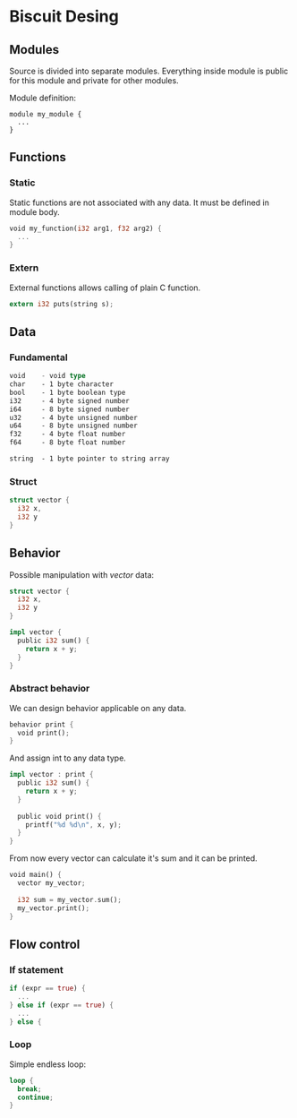 # Biscuit Desing

## Modules

Source is divided into separate modules. Everything inside module
is public for this module and private for other modules.

Module definition:
```
module my_module {
  ...
}
```

## Functions
### Static
Static functions are not associated with any data. It must be
defined in module body.

```rust
void my_function(i32 arg1, f32 arg2) {
  ...
}
```

### Extern
External functions allows calling of plain C function.
```rust
extern i32 puts(string s);
```

## Data
### Fundamental

```rust
void    - void type
char    - 1 byte character
bool    - 1 byte boolean type
i32     - 4 byte signed number
i64     - 8 byte signed number
u32     - 4 byte unsigned number
u64     - 8 byte unsigned number
f32     - 4 byte float number
f64     - 8 byte float number

string  - 1 byte pointer to string array
```

### Struct
```rust
struct vector {
  i32 x,
  i32 y
}
```


## Behavior

Possible manipulation with _vector_ data:

```rust
struct vector {
  i32 x,
  i32 y
}

impl vector {
  public i32 sum() {
    return x + y;
  }
}
```

### Abstract behavior

We can design behavior applicable on any data. 

```rust
behavior print {
  void print();
}
```

And assign int to any data type.

```rust
impl vector : print {
  public i32 sum() {
    return x + y;
  }  
  
  public void print() {
    printf("%d %d\n", x, y);
  }  
}
```

From now every vector can calculate it's sum and it can be printed.

```rust
void main() {
  vector my_vector;
  
  i32 sum = my_vector.sum();
  my_vector.print();
}
```

## Flow control
### If statement

```rust
if (expr == true) {
  ...
} else if (expr == true) {
  ...
} else {
```

### Loop

Simple endless loop:
```rust
loop {
  break;
  continue;
}
```



